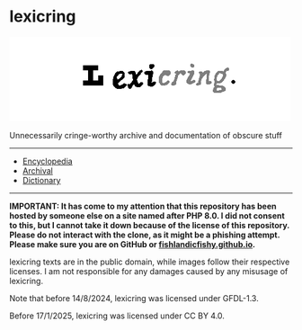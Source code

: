 # lexicring

![lexicring](Lexicring.png)

Unnecessarily cringe-worthy archive and documentation of obscure stuff

---

* [Encyclopedia](wiki)
* [Archival](archival)
* [Dictionary](dict)

---

**IMPORTANT: It has come to my attention that this repository has been hosted by someone else on a site named after PHP 8.0. I did not consent to this, but I cannot take it down because of the license of this repository. Please do not interact with the clone, as it might be a phishing attempt. Please make sure you are on GitHub or [fishlandicfishy.github.io](https://fishlandicfishy.github.io).**

lexicring texts are in the public domain, while images follow their respective licenses. I am not responsible for any damages caused by any misusage of lexicring.

Note that before 14/8/2024, lexicring was licensed under GFDL-1.3.

Before 17/1/2025, lexicring was licensed under CC BY 4.0.